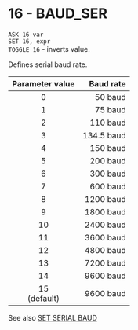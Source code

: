 # 16 - BAUD_SER

`ASK 16 var`  
`SET 16, expr`  
`TOGGLE 16` - inverts value.

Defines serial baud rate.

|Parameter value|Baud rate| 
|:-------------:|--------:|
|0|50 baud
|1|75 baud
|2|110 baud
|3|134.5 baud
|4|150 baud
|5|200 baud
|6|300 baud
|7|600 baud
|8|1200 baud
|9|1800 baud
|10|2400 baud
|11|3600 baud
|12|4800 baud
|13|7200 baud
|14|9600 baud
|15<br>(default)|9600 baud

See also [SET SERIAL BAUD](../is-basic/man_mo-ser-baud.md)